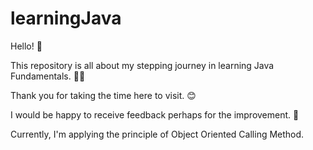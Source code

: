 
# learningJava

Hello! 👋

This repository is all about my stepping journey in learning Java Fundamentals. 👩‍💻

Thank you for taking the time here to visit. 😊

I would be happy to receive feedback perhaps for the improvement. 💙

Currently, I'm applying the principle of Object Oriented Calling Method.
